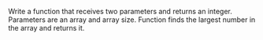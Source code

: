 Write a function that receives two parameters and returns an integer. Parameters are an array and array size. Function finds the largest number in the array and returns it.